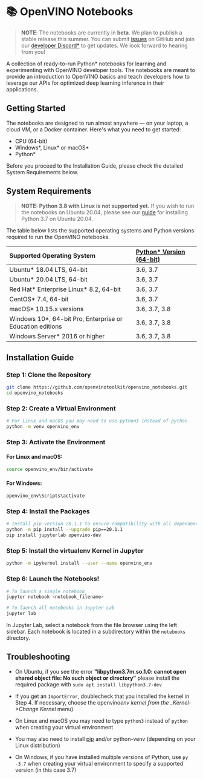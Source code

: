 # 📚 OpenVINO Notebooks

> **NOTE**: The notebooks are currently in **beta**. We plan to publish a stable release this summer. You can submit [issues](https://github.com/openvinotoolkit/openvino_notebooks/issues) on GitHub and join our [developer Discord\*](https://discord.com/invite/pWGcWpyx7x) to get updates. We look forward to hearing from you!

A collection of ready-to-run Python\* notebooks for learning and experimenting with OpenVINO developer tools. The notebooks are meant to provide an introduction to OpenVINO basics and teach developers how to leverage our APIs for optimized deep learning inference in their applications.

## Getting Started

The notebooks are designed to run almost anywhere &mdash; on your laptop, a cloud VM, or a Docker container. Here's what you need to get started:

- CPU (64-bit)
- Windows\*, Linux\* or macOS\*
- Python\*

Before you proceed to the Installation Guide, please check the detailed System Requirements below.

## System Requirements

> **NOTE: Python 3.8 with Linux is not supported yet.** If you wish to run the notebooks on Ubuntu 20.04, please see our [guide](wiki_url) for installing Python 3.7 on Ubuntu 20.04.

The table below lists the supported operating systems and Python versions required to run the OpenVINO notebooks.

| Supported Operating System                                 | [Python\* Version (64-bit)](https://www.python.org/) |
| :--------------------------------------------------------- | :--------------------------------------------------- |
| Ubuntu\* 18.04 LTS, 64-bit                                 | 3.6, 3.7                                             |
| Ubuntu\* 20.04 LTS, 64-bit                                 | 3.6, 3.7                                             |
| Red Hat* Enterprise Linux* 8.2, 64-bit                     | 3.6, 3.7                                             |
| CentOS\* 7.4, 64-bit                                       | 3.6, 3.7                                             |
| macOS\* 10.15.x versions                                   | 3.6, 3.7, 3.8                                        |
| Windows 10\*, 64-bit Pro, Enterprise or Education editions | 3.6, 3.7, 3.8                                        |
| Windows Server\* 2016 or higher                            | 3.6, 3.7, 3.8                                        |

## Installation Guide

### Step 1: Clone the Repository

```bash
git clone https://github.com/openvinotoolkit/openvino_notebooks.git
cd openvino_notebooks
```

### Step 2: Create a Virtual Environment

```bash
# For Linux and macOS you may need to use python3 instead of python
python -m venv openvino_env
```

### Step 3: Activate the Environment

#### For Linux and macOS:

```bash
source openvino_env/bin/activate
```

#### For Windows:

```bash
openvino_env\Scripts\activate
```

### Step 4: Install the Packages

```bash
# Install pip version 20.1.1 to ensure compatibility with all dependencies
python -m pip install --upgrade pip==20.1.1
pip install jupyterlab openvino-dev
```

### Step 5: Install the virtualenv Kernel in Jupyter

```bash
python -m ipykernel install --user --name openvino_env
```

### Step 6: Launch the Notebooks!

```bash
# To launch a single notebook
jupyter notebook <notebook_filename>

# To launch all notebooks in Jupyter Lab
jupyter lab
```

In Jupyter Lab, select a notebook from the file browser using the left sidebar. Each notebook is located in a subdirectory within the `notebooks` directory.

## Troubleshooting

- On Ubuntu, if you see the error **"libpython3.7m.so.1.0: cannot open shared object file: No such object or directory"** please install the required package with `sudo apt install libpython3.7-dev`

- If you get an `ImportError`, doublecheck that you installed the kernel in Step 4. If necessary, choose the openvino*env kernel from the \_Kernel->Change Kernel* menu)

- On Linux and macOS you may need to type `python3` instead of `python` when creating your virtual environment

- You may also need to install [pip](https://pip.pypa.io/en/stable/installing/) and/or python-venv (depending on your Linux distribution)

- On Windows, if you have installed multiple versions of Python, use `py -3.7` when creating your virtual environment to specify a supported version (in this case 3.7)
